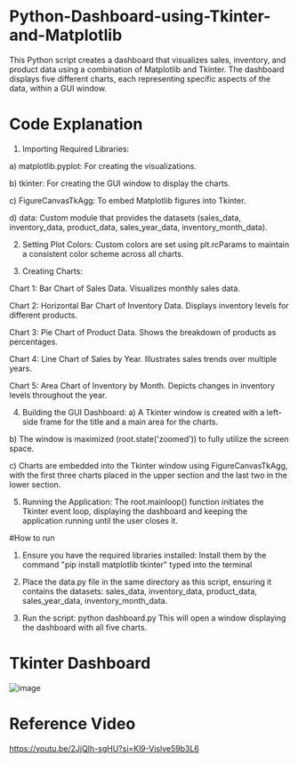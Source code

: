 # Python-Dashboard-using-Tkinter-and-Matplotlib
This Python script creates a dashboard that visualizes sales, inventory, and product data using a combination of Matplotlib and Tkinter. The dashboard displays five different charts, each representing specific aspects of the data, within a GUI window.

# Code Explanation
1. Importing Required Libraries:

a) matplotlib.pyplot: For creating the visualizations.

b) tkinter: For creating the GUI window to display the charts.

c) FigureCanvasTkAgg: To embed Matplotlib figures into Tkinter.

d) data: Custom module that provides the datasets (sales_data, inventory_data, product_data, sales_year_data, inventory_month_data).


2. Setting Plot Colors:
Custom colors are set using plt.rcParams to maintain a consistent color scheme across all charts.


3. Creating Charts:

Chart 1: Bar Chart of Sales Data. Visualizes monthly sales data.

Chart 2: Horizontal Bar Chart of Inventory Data. Displays inventory levels for different products.

Chart 3: Pie Chart of Product Data. Shows the breakdown of products as percentages.

Chart 4: Line Chart of Sales by Year. Illustrates sales trends over multiple years.

Chart 5: Area Chart of Inventory by Month. Depicts changes in inventory levels throughout the year.

4. Building the GUI Dashboard:
a) A Tkinter window is created with a left-side frame for the title and a main area for the charts.

b) The window is maximized (root.state('zoomed')) to fully utilize the screen space.

c) Charts are embedded into the Tkinter window using FigureCanvasTkAgg, with the first three charts placed in the upper section and the last two in the lower section.


5. Running the Application:
The root.mainloop() function initiates the Tkinter event loop, displaying the dashboard and keeping the application running until the user closes it.


#How to run
1. Ensure you have the required libraries installed: Install them by the command "pip install matplotlib tkinter" typed into the terminal

2. Place the data.py file in the same directory as this script, ensuring it contains the datasets: sales_data, inventory_data, product_data, sales_year_data, inventory_month_data.

3. Run the script: python dashboard.py
   This will open a window displaying the dashboard with all five charts.


# Tkinter Dashboard
![image](https://github.com/user-attachments/assets/3b250c06-1e20-48eb-a5af-33bd9012c785)


# Reference Video
https://youtu.be/2JjQIh-sgHU?si=Kl9-Vjslve59b3L6


